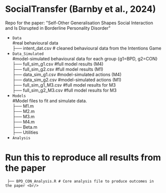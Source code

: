 # SocialTransfer (Barnby et al., 2024)
Repo for the paper: "Self-Other Generalisation Shapes Social Interaction and Is Disrupted in Borderline Personality Disorder"

* `Data` <br />
#real behavioural data <br />
     ├── intent_dat.csv # cleaned behavioural data from the Intentions Game <br />
* `Data_Simulated` <br />
#model-simulated behavioural data for each group {g1=BPD, g2=CON} <br />
     ├── full_sim_g1.csv #full model results (M4) <br />
     ├── full_sim_g2.csv #full model results (M1) <br />
     ├── data_sim_g1.csv #model-simulated actions (M4) <br />
     ├── data_sim_g2.csv #model-simulated actions (M1) <br />
     ├── full_sim_g1_M3.csv #full model results for M3 <br />
     ├── full_sim_g2_M3.csv #full model results for M3 <br />
* `Models` <br />
#Model files to fit and simulate data.  <br />
     ├── M1.m <br />
     ├── M2.m <br />
     ├── M3.m <br />
     ├── M4.m <br />
     ├── Beta.m <br />
     ├── Utilities <br />
* `Analysis` <br />
# Run this to reproduce all results from the paper <br />
     ├── BPD_CON_Analysis.R # Core analysis file to produce outcomes in the paper <br/>
